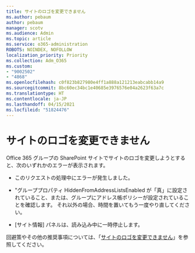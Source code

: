 ```yaml
---
title: サイトのロゴを変更できません
ms.author: pebaum
author: pebaum
manager: scotv
ms.audience: Admin
ms.topic: article
ms.service: o365-administration
ROBOTS: NOINDEX, NOFOLLOW
localization_priority: Priority
ms.collection: Adm_O365
ms.custom:
- "9002502"
- "4868"
ms.openlocfilehash: c0f823b827980e4ff1a888a121213eabcabb14a9
ms.sourcegitcommit: 8bc60ec34bc1e40685e3976576e04a2623f63a7c
ms.translationtype: HT
ms.contentlocale: ja-JP
ms.lasthandoff: 04/15/2021
ms.locfileid: "51824476"
---
```

# <a name="unable-to-change-site-logo"></a>サイトのロゴを変更できません

Office 365 グループの SharePoint サイトでサイトのロゴを変更しようとすると、次のいずれかのエラーが表示されます。

- このリクエストの処理中にエラーが発生しました。

- "グループプロパティ HiddenFromAddressListsEnabled が「真」に設定されていること、または、グループにアドレス帳ポリシーが設定されていることを確認します。 それ以外の場合、時間を置いてもう一度やり直してください。

- [サイト情報] パネルは、読み込み中に一時停止します。

回避策やその他の推奨事項については、「[サイトのロゴを変更できません](https://docs.microsoft.com/sharepoint/troubleshoot/sites/error-when-changing-o365-site-logo)」を参照してください。
